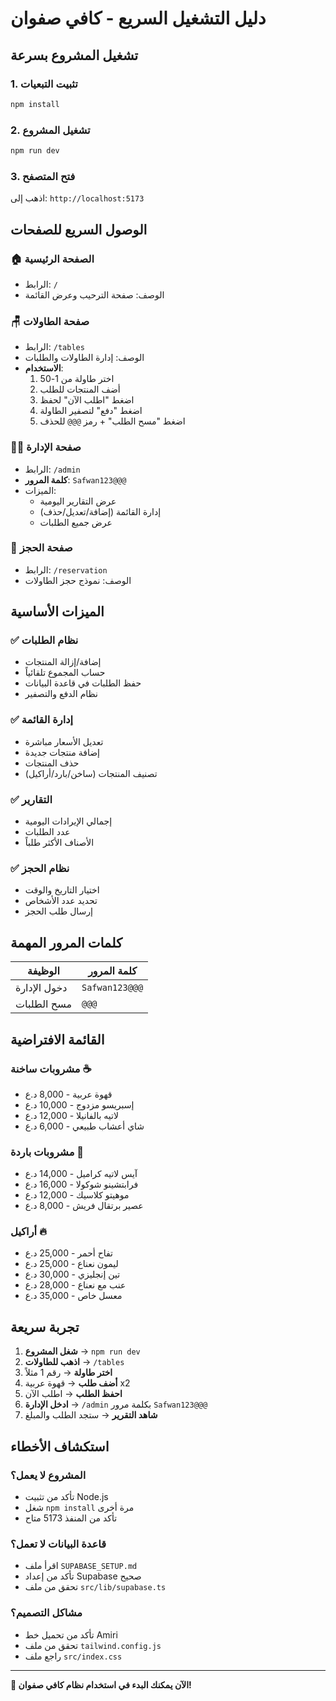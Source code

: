 # دليل التشغيل السريع - كافي صفوان

## تشغيل المشروع بسرعة

### 1. تثبيت التبعيات
```bash
npm install
```

### 2. تشغيل المشروع
```bash
npm run dev
```

### 3. فتح المتصفح
اذهب إلى: `http://localhost:5173`

## الوصول السريع للصفحات

### 🏠 الصفحة الرئيسية
- الرابط: `/`
- الوصف: صفحة الترحيب وعرض القائمة

### 🪑 صفحة الطاولات  
- الرابط: `/tables`
- الوصف: إدارة الطاولات والطلبات
- **الاستخدام**:
  1. اختر طاولة من 1-50
  2. أضف المنتجات للطلب
  3. اضغط "اطلب الآن" لحفظ
  4. اضغط "دفع" لتصفير الطاولة
  5. اضغط "مسح الطلب" + رمز `@@@` للحذف

### 👨‍💼 صفحة الإدارة
- الرابط: `/admin`  
- **كلمة المرور**: `Safwan123@@@`
- الميزات:
  - عرض التقارير اليومية
  - إدارة القائمة (إضافة/تعديل/حذف)
  - عرض جميع الطلبات

### 📅 صفحة الحجز
- الرابط: `/reservation`
- الوصف: نموذج حجز الطاولات

## الميزات الأساسية

### ✅ نظام الطلبات
- إضافة/إزالة المنتجات
- حساب المجموع تلقائياً
- حفظ الطلبات في قاعدة البيانات
- نظام الدفع والتصفير

### ✅ إدارة القائمة
- تعديل الأسعار مباشرة
- إضافة منتجات جديدة
- حذف المنتجات
- تصنيف المنتجات (ساخن/بارد/أراكيل)

### ✅ التقارير
- إجمالي الإيرادات اليومية
- عدد الطلبات
- الأصناف الأكثر طلباً

### ✅ نظام الحجز
- اختيار التاريخ والوقت
- تحديد عدد الأشخاص
- إرسال طلب الحجز

## كلمات المرور المهمة

| الوظيفة | كلمة المرور |
|---------|-------------|
| دخول الإدارة | `Safwan123@@@` |
| مسح الطلبات | `@@@` |

## القائمة الافتراضية

### مشروبات ساخنة ☕
- قهوة عربية - 8,000 د.ع
- إسبريسو مزدوج - 10,000 د.ع
- لاتيه بالفانيلا - 12,000 د.ع
- شاي أعشاب طبيعي - 6,000 د.ع

### مشروبات باردة 🧊  
- آيس لاتيه كراميل - 14,000 د.ع
- فرابتشينو شوكولا - 16,000 د.ع
- موهيتو كلاسيك - 12,000 د.ع
- عصير برتقال فريش - 8,000 د.ع

### أراكيل 🔥
- تفاح أحمر - 25,000 د.ع
- ليمون نعناع - 25,000 د.ع
- تين إنجليزي - 30,000 د.ع
- عنب مع نعناع - 28,000 د.ع
- معسل خاص - 35,000 د.ع

## تجربة سريعة

1. **شغل المشروع** → `npm run dev`
2. **اذهب للطاولات** → `/tables` 
3. **اختر طاولة** → رقم 1 مثلاً
4. **أضف طلب** → قهوة عربية x2
5. **احفظ الطلب** → اطلب الآن
6. **ادخل الإدارة** → `/admin` بكلمة مرور `Safwan123@@@`
7. **شاهد التقرير** → ستجد الطلب والمبلغ

## استكشاف الأخطاء

### المشروع لا يعمل؟
- تأكد من تثبيت Node.js
- شغل `npm install` مرة أخرى
- تأكد من المنفذ 5173 متاح

### قاعدة البيانات لا تعمل؟
- اقرأ ملف `SUPABASE_SETUP.md`
- تأكد من إعداد Supabase صحيح
- تحقق من ملف `src/lib/supabase.ts`

### مشاكل التصميم؟
- تأكد من تحميل خط Amiri
- تحقق من ملف `tailwind.config.js`
- راجع ملف `src/index.css`

---

**🎉 الآن يمكنك البدء في استخدام نظام كافي صفوان!**